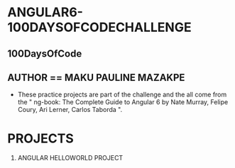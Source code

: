 # ANGULAR6-100DAYSOFCODECHALLENGE
## 100DaysOfCode
## AUTHOR == MAKU PAULINE MAZAKPE

- These practice projects are part of the challenge and the all come from the " ng-book: The Complete Guide to Angular 6
by Nate Murray,  Felipe Coury, Ari Lerner, Carlos Taborda ".

# PROJECTS
1. ANGULAR HELLOWORLD PROJECT
